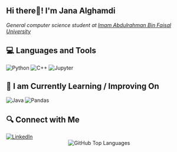 <h2 align="left">Hi there👋! I'm Jana Alghamdi</h2> 
<p><em>General computer science student at <a href="https://www.iau.edu.sa/en" target="_blank">Imam Abdulrahman Bin Faisal University</a></em></p>

<h2 align="left">💻 Languages and Tools</h2>
<div align="left">
    <img src="https://img.shields.io/badge/python-3670A0?style=for-the-badge&logo=python&logoColor=ffdd54" alt="Python">
    <img src="https://img.shields.io/badge/c++-%2300599C.svg?style=for-the-badge&logo=c%2B%2B&logoColor=white" alt="C++">
    <img src="https://img.shields.io/badge/Jupyter-%23F37626.svg?style=for-the-badge&logo=Jupyter&logoColor=white" alt="Jupyter">
</div>

<h2 align="left">📖 I am Currently Learning / Improving On</h2> 
<div align="left">
    <img src="https://img.shields.io/badge/Java-%23ED8B00.svg?style=for-the-badge&logo=java&logoColor=white" alt="Java">
    <img src="https://img.shields.io/badge/Pandas-%23150458.svg?style=for-the-badge&logo=pandas&logoColor=white" alt="Pandas">
</div>

<h2 align="left">🔍 Connect with Me</h2> 
<div align="left">
    <a href="https://linkedin.com/in/jana-alghamdi-b68094259" target="_blank">
        <img src="https://img.shields.io/badge/LinkedIn-%230077B5.svg?style=for-the-badge&logo=linkedin&logoColor=white" alt="LinkedIn">
    </a>
</div>

   
</div>

<div align="center">
    <img src="https://github-readme-stats.vercel.app/api/top-langs/?username=Janaalgh&theme=tokyonight&hide_border=false&include_all_commits=true&count_private=true&layout=compact" alt="GitHub Top Languages">
</div>








